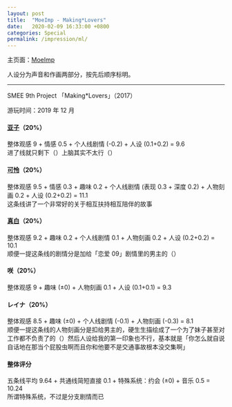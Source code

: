 ```yaml
---
layout: post
title:  "MoeImp - Making*Lovers"
date:   2020-02-09 16:33:00 +0800
categories: Special
permalink: /impression/ml/
---
```


主页面：[MoeImp](http://yoro.xyz/impression)

人设分为声音和作画两部分，按先后顺序标明。

---

SMEE 9th Project 「Making\*Lovers」（2017）

游玩时间：2019 年 12 月

#### [亚子](http://yoro.xyz/kawaiigirls/2019/12/12/ml-ako-mashiro.html)（20%）

整体观感 9 + 情感 0.5 + 个人线剧情 (-0.2) + 人设 (0.1+0.2) = 9.6<br />
进了线就只剩下（）上脑其实不太行（）

#### [可怜](http://yoro.xyz/kawaiigirls/2019/12/08/ml-karen.html)（20%）

整体观感 9.5 + 情感 0.3 + 趣味 0.2 + 个人线剧情 (表现 0.3 + 深度 0.2) + 人物刻画 0.2 + 人设 (0.2+0.2) = 11.1<br />
这条线讲了一个非常好的关于相互扶持相互陪伴的故事

#### [真白](http://yoro.xyz/kawaiigirls/2019/12/12/ml-ako-mashiro.html)（20%）

整体观感 9.2 + 趣味 0.2 + 个人线剧情 0.1 + 人物刻画 0.2 + 人设 (0.2+0.2) = 10.1<br />
顺便一提这条线的剧情分是加给「恋爱 09」剧情里的男主的（）

#### 咲（20%）

整体观感 9 + 趣味 (±0) + 人物刻画 0.1 + 人设 (0.1+0.1) = 9.3

#### レイナ（20%）

整体观感 8.5 + 趣味 (±0) + 个人线剧情 (-0.1) + 人物刻画 (-0.3) = 8.1<br />
顺便一提这条线的人物刻画分是扣给男主的，硬生生描绘成了一个为了妹子甚至对工作都不负责了的（）然后人设给我的第一印象也不行，基本就是「你怎么就自说自话地在那当个屁股虫啊而且你和他要不是交通事故根本没交集啊」

#### 整体评分

五条线平均 9.64 + 共通线简短直接 0.1 + 特殊系统：约会 (±0) + 音乐 0.5 = 10.24<br />
所谓特殊系统，不过是分支剧情而已